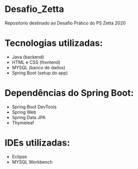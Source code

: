 # Desafio_Zetta
  Repositorio destinado ao Desafio Prático do PS Zetta 2020

# Tecnologias utilizadas:
- Java (backend)
- HTML e CSS (frontend)
- MYSQL (banco de dados)
- Spring Boot (setup do app)

# Dependências do Spring Boot:
- Spring Boot DevTools
- Spring Web
- Spring Data JPA
- Thymeleaf

# IDEs utilizadas:
- Eclipse 
- MYSQL Workbench
